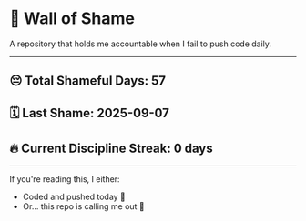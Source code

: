 # 🧱 Wall of Shame

A repository that holds me accountable when I fail to push code daily.

---

## 😔 Total Shameful Days: **57**
## 🗓️ Last Shame: **2025-09-07**
## 🔥 Current Discipline Streak: **0 days**

---

If you're reading this, I either:
- Coded and pushed today 💪
- Or... this repo is calling me out 😤
